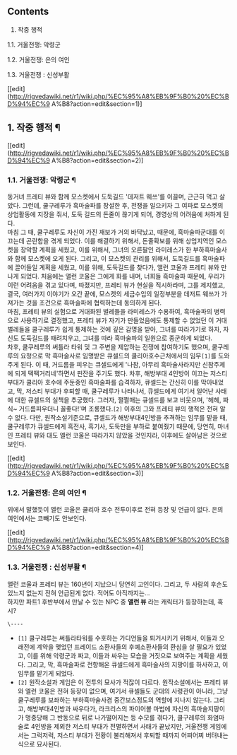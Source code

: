 ## Contents

    

1. 작중 행적 
    

1.1. 거울전쟁: 악령군

1.2. 거울전쟁: 은의 여인

1.3. 거울전쟁 : 신성부활

[[edit](http://rigvedawiki.net/r1/wiki.php/%EC%95%A8%EB%9F%B0%20%EC%BD%94%EC%9
A%B8?action=edit&section=1)]

## 1. 작중 행적 ¶

[[edit](http://rigvedawiki.net/r1/wiki.php/%EC%95%A8%EB%9F%B0%20%EC%BD%94%EC%9
A%B8?action=edit&section=2)]

### 1.1. 거울전쟁: 악령군 ¶

동거녀 프레티 뷰와 함께 모스켓에서 도둑길드 '데저트 웨쓰'를 이끌며, 근근히 먹고 살았다. 그런데, 쿨구레루가 흑마술파를 창설한 후,
전쟁을 일으키자 그 여파로 모스켓의 상업활동에 지장을 줘서, 도둑 길드의 돈줄이 끊기게 되어, 경영상의 어려움에 처하게 된다.  
마침 그 때, 쿨구레루도 자신이 가진 재보가 거의 바닥났고, 때문에, 흑마술파군대를 이끄는데 곤란함을 겪게 되었다. 이를 해결하기 위해서,
돈줄확보를 위해 상업지역인 모스켓을 장악할 계획을 세웠고, 이를 위해서, 그녀의 오른팔인 라미레스가 한 부하흑마술사와 함께 모스켓에 오게
된다. 그리고, 이 모스켓의 관리를 위해서, 도둑길드를 흑마술파에 끌어들일 계획을 세웠고, 이를 위해, 도둑길드를 찾다가, 앨런 코울과
프레티 뷰와 만나게 되었다. 처음에는 앨런 코울은 그에게 화를 내며, 너희들 흑마술파 때문에, 우리가 이런 어려움을 겪고 있다며, 따졌지만,
프레티 뷰가 현실을 직시하라며, 그를 제지했고, 결국, 여러가지 이야기가 오간 끝에, 모스켓의 세금수입의 일정부분을 데저트 웨쓰가 가져가는
것을 조건으로 흑마술파에 협력하는데 동의하게 된다.  
마침, 프레티 뷰의 실험으로 거대화된 벌레들을 라미레스가 수용하여, 흑마술파의 병력으로 사용하기로 결정했고, 프레티 뷰가 자기가 만들었음에도
통제할 수 없었던 이 거대벌레들을 쿨구레루가 쉽게 통제하는 것에 깊은 감명을 받아, 그녀를 따라가기로 하자, 자신도 도둑길드를 때려치우고,
그녀를 따라 흑마술파의 일원으로 종군하게 되었다.  
차후, 쿨쿠레루의 써틀라 타워 및 그 주변을 제압하는 전쟁에 참여하기도 했으며, 쿨구레루의 요청으로 막 흑마술사로 임명받은 큐셀드의
쿨리아호수근처에서의 임무`[1]`를 도와주게 된다. 이 때, 거드름을 피우는 큐셀드에게 '나참, 아무리 흑마술사라지만 신참주제에 되게
떽떽거리네'하면서 핀잔을 주기도 했다. 차후, 해방부대 4인방이 이끄는 저스티부대가 쿨리아 호수에 주둔중인 흑마술파를 습격하자, 큐셀드는
간신히 이를 막아내었고, 막, 저스티 부대가 후퇴할 때, 쿨구레루가 나타나서, 큐셀드에게 여기서 일어난 사태에 대한 큐셀드의 실책을
추궁했다. 그러자, 쩔쩔매는 큐셀드를 보고 비웃으며, '헤헤, 짜식~ 거드름피우더니 꼴좋다!'며 조롱했다.`[2]` 이후의 그와 프레티 뷰의
행적은 전혀 알 수 없다. 다만, 원작소설기준으로, 큐셀드가 해방부대4인방을 추격하는 임무를 맡을 때, 쿨구레루가 큐셀드에게 흑전사,
흑기사, 도둑만을 부하로 붙여줬기 때문에, 당연히, 마녀인 프레티 뷰와 대도 엘런 코울은 따라가지 않았을 것인지라, 이후에도 살아남은 것으로
보인다.

  
  
  
  

[[edit](http://rigvedawiki.net/r1/wiki.php/%EC%95%A8%EB%9F%B0%20%EC%BD%94%EC%9
A%B8?action=edit&section=3)]

### 1.2. 거울전쟁: 은의 여인 ¶

위에서 말했듯이 앨런 코울은 쿨리아 호수 전투이후로 전혀 등장 및 언급이 없다. 은의 여인에서는 코빼기도 안보인다.

  
  

[[edit](http://rigvedawiki.net/r1/wiki.php/%EC%95%A8%EB%9F%B0%20%EC%BD%94%EC%9
A%B8?action=edit&section=4)]

### 1.3. 거울전쟁 : 신성부활 ¶

앨런 코울과 프레티 뷰는 160년이 지났으니 당연히 고인이다. 그리고, 두 사람의 후손도 있느지 없는지 전혀 언급된게 없다. 적어도
아직까지는...  
하지만 파트1 후반부에서 만날 수 있는 NPC 중 **앨런 뷰** 라는 캐릭터가 등장하는데, 혹시?

`\----`

  * `[1]` 쿨구레루는 써틀라타워를 수호하는 가디언들을 퇴거시키기 위해서, 이들과 오래전에 계약을 맺었던 프레이드 소환사들의 후예소환사들의 환심을 살 필요가 있었고, 이를 위해 악령군과 짜고, 이들과 싸우는 모습을 거짓으로 보여주는 계획을 세웠다. 그리고, 막, 흑마술파로 전향해온 큐셀드에게 흑마술사의 지팡이를 하사하고, 이 임무를 맡기게 되었다.
  * `[2]` 원작소설과 게임은 이 전투의 묘사가 적잖이 다르다. 원작소설에서는 프레티 뷰와 엘런 코울은 전혀 등장이 없으며, 여기서 큐셀들도 군대의 사령관이 아니라, 그냥 쿨구레루를 보좌하는 부하흑마술사겸 중간보스정도의 역할에 지나지 않는다. 그리고, 해방부대4인방과 싸우다가, 라크리스의 파이어볼 마법에 자신의 흑마술지팡이가 명중당해 그 반동으로 뒤로 나가떨어지는 등 수모를 겪다가, 쿨구레루의 화염마술로 4인방을 제외한 저스티 부대가 전멸하면서 사태가 끝났지만, 거울전쟁 게임에서는 그럭저럭, 저스티 부대가 전황이 불리해져서 후퇴할 때까지 어찌어찌 버텨내는 식으로 묘사된다.

